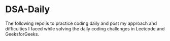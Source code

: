 # DSA-Daily
The following repo is to practice coding daily and post my approach and difficulties I faced while solving the daily coding challenges in Leetcode and GeeksforGeeks.
